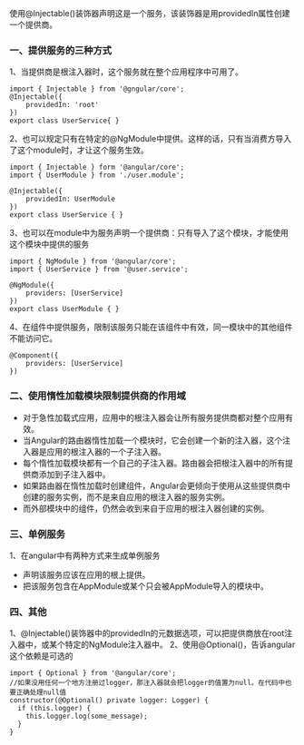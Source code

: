 使用@Injectable()装饰器声明这是一个服务，该装饰器是用providedIn属性创建一个提供商。

### 一、提供服务的三种方式
1、当提供商是根注入器时，这个服务就在整个应用程序中可用了。
```
import { Injectable } from '@gngular/core';
@Injectable({
    providedIn: 'root'
})
export class UserService{ }
```

2、也可以规定只有在特定的@NgModule中提供。这样的话，只有当消费方导入了这个module时，才让这个服务生效。
```
import { Injectable } form '@angular/core';
import { UserModule } from './user.module';

@Injectable({
    providedIn: UserModule
})
export class UserService { }
```
3、也可以在module中为服务声明一个提供商：只有导入了这个模块，才能使用这个模块中提供的服务
```
import { NgModule } from '@angular/core';
import { UserService } from '@user.service';

@NgModule({
    providers: [UserService]
})
export class UserModule { }
```
4、在组件中提供服务，限制该服务只能在该组件中有效，同一模块中的其他组件不能访问它。
```
@Component({
    providers: [UserService]
})
```

### 二、使用惰性加载模块限制提供商的作用域
* 对于急性加载式应用，应用中的根注入器会让所有服务提供商都对整个应用有效。
* 当Angular的路由器惰性加载一个模块时，它会创建一个新的注入器，这个注入器是应用的根注入器的一个子注入器。
* 每个惰性加载模块都有一个自己的子注入器。路由器会把根注入器中的所有提供商添加到子注入器中。
* 如果路由器在惰性加载时创建组件，Angular会更倾向于使用从这些提供商中创建的服务实例，而不是来自应用的根注入器的服务实例。
* 而外部模块中的组件，仍然会收到来自于应用的根注入器创建的实例。

### 三、单例服务
1、在angular中有两种方式来生成单例服务
* 声明该服务应该在应用的根上提供。
* 把该服务包含在AppModule或某个只会被AppModule导入的模块中。

### 四、其他
1、@Injectable()装饰器中的providedIn的元数据选项，可以把提供商放在root注入器中，或某个特定的NgModule注入器中。
2、使用@Optional()，告诉angular这个依赖是可选的
```
import { Optional } from '@angular/core';
//如果没用任何一个地方注册过logger，那注入器就会把logger的值置为null。在代码中也要正确处理null值
constructor(@Optional() private logger: Logger) {
  if (this.logger) {
    this.logger.log(some_message);
  }
}
```